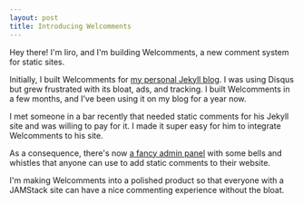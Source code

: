 ```yaml
---
layout: post
title: Introducing Welcomments
---
```


Hey there! I'm Iiro, and I'm building Welcomments, a new comment system for static sites.

<!-- more -->

Initially, I built Welcomments for [my personal Jekyll blog](https://iiro.dev).
I was using Disqus but grew frustrated with its bloat, ads, and tracking.
I built Welcomments in a few months, and I've been using it on my blog for a year now.

I met someone in a bar recently that needed static comments for his Jekyll site and was willing to pay for it.
I made it super easy for him to integrate Welcomments to his site.

As a consequence, there's now [a fancy admin panel](https://app.welcomments.io) with some bells and whistles that anyone can use to add static comments to their website.

I'm making Welcomments into a polished product so that everyone with a JAMStack site can have a nice
commenting experience without the bloat.